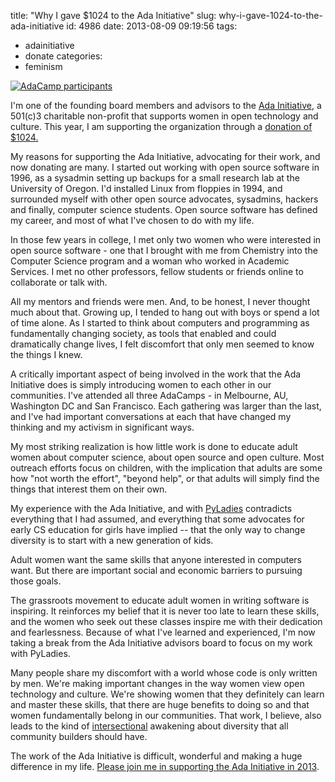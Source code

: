 title: "Why I gave $1024 to the Ada Initiative"
slug: why-i-gave-1024-to-the-ada-initiative
id: 4986
date: 2013-08-09 09:19:56
tags: 
- adainitiative
- donate
categories: 
- feminism

[![AdaCamp participants](http://www.chesnok.com/daily/wp-content/uploads/2012/01/IMG_2228-300x225.jpg)](http://www.chesnok.com/daily/wp-content/uploads/2012/01/IMG_2228.jpg)

I'm one of the founding board members and advisors to the [Ada Initiative](http://adainitiative.org/), a 501(c)3 charitable non-profit that supports women in open technology and culture. This year, I am supporting the organization through a [donation of $1024.](https://adainitiative.org/donate/)

My reasons for supporting the Ada Initiative, advocating for their work, and now donating are many. I started out working with open source software in 1996, as a sysadmin setting up backups for a small research lab at the University of Oregon. I'd installed Linux from floppies in 1994, and surrounded myself with other open source advocates, sysadmins, hackers and finally, computer science students. Open source software has defined my career, and most of what I've chosen to do with my life.

In those few years in college, I met only two women who were interested in open source software - one that I brought with me from Chemistry into the Computer Science program and a woman who worked in Academic Services. I met no other professors, fellow students or friends online to collaborate or talk with.

All my mentors and friends were men. And, to be honest, I never thought much about that. Growing up, I tended to hang out with boys or spend a lot of time alone. As I started to think about computers and programming as fundamentally changing society, as tools that enabled and could dramatically change lives, I felt discomfort that only men seemed to know the things I knew.

A critically important aspect of being involved in the work that the Ada Initiative does is simply introducing women to each other in our communities. I've attended all three AdaCamps - in Melbourne, AU, Washington DC and San Francisco. Each gathering was larger than the last, and I've had important conversations at each that have changed my thinking and my activism in significant ways.

My most striking realization is how little work is done to educate adult women about computer science, about open source and open culture. Most outreach efforts focus on children, with the implication that adults are some how "not worth the effort", "beyond help", or that adults will simply find the things that interest them on their own.

My experience with the Ada Initiative, and with [PyLadies](http://pyladies.com) contradicts everything that I had assumed, and everything that some advocates for early CS education for girls have implied -- that the only way to change diversity is to start with a new generation of kids.

Adult women want the same skills that anyone interested in computers want. But there are important social and economic barriers to pursuing those goals.

The grassroots movement to educate adult women in writing software is inspiring. It reinforces my belief that it is never too late to learn these skills, and the women who seek out these classes inspire me with their dedication and fearlessness. Because of what I've learned and experienced, I'm now taking a break from the Ada Initiative advisors board to focus on my work with PyLadies.

Many people share my discomfort with a world whose code is only written by men. We're making important changes in the way women view open technology and culture. We're showing women that they definitely can learn and master these skills, that there are huge benefits to doing so and that women fundamentally belong in our communities. That work, I believe, also leads to the kind of [intersectional](http://en.wikipedia.org/wiki/Intersectionality) awakening about diversity that all community builders should have.

The work of the Ada Initiative is difficult, wonderful and making a huge difference in my life. [Please join me in supporting the Ada Initiative in 2013](https://adainitiative.org/donate/).

